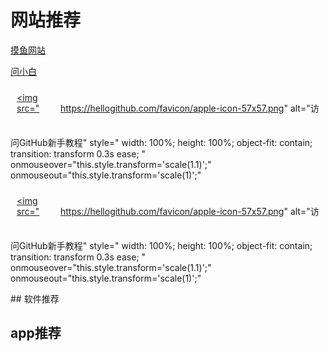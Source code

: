 # 网站推荐

[摸鱼网站](https://poki.com/zh)

[问小白](https://www.wenxiaobai.com/)

<a href="https://hellogithub.com/" 
   target="_blank"
   style="
      display: inline-block;
      width: 60px;
      height: 60px;
      margin: 10px;
      position: relative;
   "
   title="访问GitHub新手教程">
   <img 
      src="https://hellogithub.com/favicon/apple-icon-57x57.png" 
      alt="访问GitHub新手教程"
      style="
         width: 100%;
         height: 100%;
         object-fit: contain;
         transition: transform 0.3s ease;
      "
      onmouseover="this.style.transform='scale(1.1)';"
      onmouseout="this.style.transform='scale(1)';"
   >
</a>

<a href="https://hellogithub.com/" 
   target="_blank"
   style="
      display: inline-block;
      width: 60px;
      height: 60px;
      margin: 10px;
      position: relative;
   "
   title="访问GitHub新手教程">
   <img 
      src="https://hellogithub.com/favicon/apple-icon-57x57.png" 
      alt="访问GitHub新手教程"
      style="
         width: 100%;
         height: 100%;
         object-fit: contain;
         transition: transform 0.3s ease;
      "
      onmouseover="this.style.transform='scale(1.1)';"
      onmouseout="this.style.transform='scale(1)';"
   >
</a>
## 软件推荐





## app推荐
